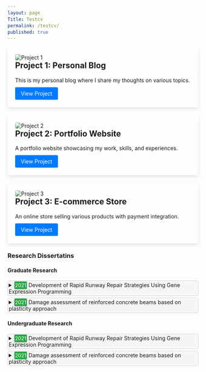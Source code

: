 ```yaml
---
layout: page
Title: Testcv
permalink: /testcv/
published: true
---
```



<style>
/* CSS styles for projects page */
.projects {
  display: grid;
  grid-template-columns: repeat(auto-fill, minmax(300px, 1fr));
  grid-gap: 20px;
}

.project {
  border: none;
  padding: 20px;
  border-radius: 5px;
  box-shadow: 0 4px 8px rgba(0, 0, 0, 0.1);
  transition: transform 0.3s ease, box-shadow 0.3s ease, width 0.3s ease;
  cursor: pointer;
}

.project:hover {
  transform: translateY(-5px);
  box-shadow: 0 6px 12px rgba(0, 0, 0, 0.2);
}

.project.full-width {
  width: calc(100% - 40px); /* Subtracting padding */
  grid-column: span 3;
}

.project h2 {
  margin-top: 0;
}

.project p {
  margin-bottom: 10px;
}

.project img {
  max-width: 100%;
  height: auto;
  border-radius: 5px;
}

.project a {
  display: inline-block;
  background-color: #007bff;
  color: #fff;
  padding: 8px 15px;
  text-decoration: none;
  border-radius: 3px;
}

/* CSS styles for expanded project details */
.project-details {
  display: none;
}

.project.active .project-details {
  display: block;
}

/* CSS styles for project summary section */
.project-summary-container {
  margin-top: 0px;
}

.project-summary {
  border: 1px solid #ccc;
  border-radius: 5px;
  padding: 2px;
  margin-bottom: 5px;
}

.project-border {
  border: none;
  border-radius: 0px;
  padding: 0px;
  margin-bottom: 0px;
}

.project-summary summary {
  cursor: pointer;
  padding: 0px;
  background-color: #f5f5f5;
  transition: background-color 0.3s ease;
}

.project-summary summary:hover {
  background-color: #e0e0e0;
}

.project-summary ul {
  list-style-type: none;
  padding: 0;
  margin: 0;
}

.project-summary li {
  margin-bottom: 0px;
  padding-left: 20px; /* Adjust the indent here */  
}

/* CSS styles for expanded project summary */
.project-summary[open] details {
  border-color: #007bff;
}

.badge {
    background-color: #28a745; /* Blue color */
    color: #fff; /* White text color */
    padding: 2px 2px; /* Padding around the text */
    border-radius: 2px; /* Rounded corners */
    font-size: 13px; /* Font size */
    box-shadow: 0 2px 4px rgba(0, 0, 0, 0.2); /* Adding shadow effect */
    
}

</style>

<div class="projects">
  <div class="project">
    <img src="/assets/images/project1.jpg" alt="Project 1">
    <h2>Project 1: Personal Blog</h2>
    <p>This is my personal blog where I share my thoughts on various topics.</p>
    <a href="#">View Project</a>
    <div class="project-details">
      <p>Additional details about Project 1...</p>
    </div>
  </div>

  <div class="project">
    <img src="/assets/images/project2.jpg" alt="Project 2">
    <h2>Project 2: Portfolio Website</h2>
    <p>A portfolio website showcasing my work, skills, and experiences.</p>
    <a href="#">View Project</a>
    <div class="project-details">
      <p>Additional details about Project 2...</p>
    </div>
  </div>

  <div class="project">
    <img src="/assets/images/project3.jpg" alt="Project 3">
    <h2>Project 3: E-commerce Store</h2>
    <p>An online store selling various products with payment integration.</p>
    <a href="#">View Project</a>
    <div class="project-details">
      <p>Additional details about Project 3...</p>
    </div>
  </div>
</div>

<ul></ul>

### Research Dissertatins

#### Graduate Research

<div class="project-summary-container">
  <div class="project-summary">
  <details class="project-border">
    <summary><span class="badge">2021</span> Development of Rapid Runway Repair Strategies Using Gene Expression Programming</summary>
    <ul>
                    <h5>Authors: <i>Muhammad Mubeen, Hamza Naveed, Qudees Tariq Kayani</i></h5>
                    <h5><b>Abstract:</b> The Airport infrastructure including approach runways, taxiways, and aprons is the most important and extremely sensitive target to be attacked by the enemy during warfare. Damage to airfield pavements from sophisticated enemy munitions threatens sustained aircraft sorties until the airfield is repaired. Bombing infuses large craters into the airfield infrastructures approaching 20 feet in width. Timely repair to immediately resume the flight operations is the topmost concern of the scenario. Numerous research in terms of materials, equipment, and techniques are globally practiced in the backfill of craters followed by the placement of crown as prefabricated modular elements or in-situ repair with rapid setting and rapid hardening grout. However, there are multiple associated parameters with local conditions that enforce an optimized solution for a particular site. The project aims to analyze all the available alternatives to extract an optimal solution for the restoration of airfields back on operational status following an enemy attack. In this study, Gene Expression Programming (GEP) was used to derive a predictive model of One-Day Compressive Strength of Rapid Hardening Concrete (RHC) mixes. The first objective of developing a database was achieved by doing an extensive literature review of the internationally published research studies. The database contains 115 different data points of 13 numerical variables. Randomly shuffled, 74% of the data was used for the training of the GEP model while the remaining 26% of data was utilized for the validation of the model. GeneXproTools 5.0 were used in our analysis. GEP Regression Analysis was used with function finding analysis in GeneXPro tools. Various quantitative and qualitative were observed during the analysis i.e., R-Squared Value, Mean Absolute Error (MAE), regression plot, residual plot, variable importance, etc. GEP was observed to be an excellent tool in evaluating and constructing statistical models for the compressive strength of RHC. The derived models can be used in the practical pre-planning phase and pre-design phase in terms of a wide range of cementitious materials, admixtures, and additives.  </h5>
                    <p style="text-align:center;"><img src="/assets/images/research/rapid.png" alt="Gene expression programming" width="500"></p>
    </ul>
    </details>
  </div>

  <div class="project-summary">
  <details class="project-border">
    <summary><span class="badge">2021</span> Damage assessment of reinforced concrete beams based on plasticity approach</summary>
    <ul>
                    <h5>Author: <i>Farooq Ahmed Athar</i></h5>
                    <h5><b>Abstract:</b> Utilizing a large numbers of specimens in full-scaled experimental testing to study the behaviour of precast concrete connections can be expensive. An alternative is to cast and carry out a minimal number of experimental tests and then model the connection/structure in a finite element software. The FE model can be validated using the few experimental tests carried out, and FEA can be used to analyze and study the behaviour of the structure. Once validated, further parametric study can be carried out on the FE model. However, the modelling of precast concrete column-to-beam connection has not been explored widely by researchers. One of the main challenges is that modelling precast concrete connection involves complex surface to surface interaction and there is a lack of efficient ways on the modelling of the precast and in-situ concrete surface to surface interaction in finite element software. Hence, the main objective of this research is to model a hidden corbel precast beam-to-column connection in a finite element software, ABAQUS, which is then validated using the proposed precast connection and experimental works by Mokhtar (2017). Initially, the FE model was develop based on the technical drawings of the components and assembly of the precast connection. The FE model is validated when it can simulate similar structural behavior as the experimental tests. The behavior that were used for comparison with the experimental work is the moment–rotation, load–displacement, and the failure cracks patterns’ behavior. In general, the FE model results show similar behaviour with the experimental results, particularly on the load-displacement curve and failure cracks patterns. In addition, using the fixity factor, the connections were also classified as semirigid joint.</h5>
                    <p style="text-align:center;"><img src="/assets/images/research/Corbel.png" alt="Corbel computational model picture" width="600"></p>
    </ul>
    </details>
  </div>  
</div>

<ul></ul>

#### Undergraduate Research

<div class="project-summary-container">
  <div class="project-summary">
  <details class="project-border">
    <summary><span class="badge">2021</span> Development of Rapid Runway Repair Strategies Using Gene Expression Programming</summary>
    <ul>
                    <h5>Authors: <i>Muhammad Mubeen, Hamza Naveed, Qudees Tariq Kayani</i></h5>
                    <h5><b>Abstract:</b> The Airport infrastructure including approach runways, taxiways, and aprons is the most important and extremely sensitive target to be attacked by the enemy during warfare. Damage to airfield pavements from sophisticated enemy munitions threatens sustained aircraft sorties until the airfield is repaired. Bombing infuses large craters into the airfield infrastructures approaching 20 feet in width. Timely repair to immediately resume the flight operations is the topmost concern of the scenario. Numerous research in terms of materials, equipment, and techniques are globally practiced in the backfill of craters followed by the placement of crown as prefabricated modular elements or in-situ repair with rapid setting and rapid hardening grout. However, there are multiple associated parameters with local conditions that enforce an optimized solution for a particular site. The project aims to analyze all the available alternatives to extract an optimal solution for the restoration of airfields back on operational status following an enemy attack. In this study, Gene Expression Programming (GEP) was used to derive a predictive model of One-Day Compressive Strength of Rapid Hardening Concrete (RHC) mixes. The first objective of developing a database was achieved by doing an extensive literature review of the internationally published research studies. The database contains 115 different data points of 13 numerical variables. Randomly shuffled, 74% of the data was used for the training of the GEP model while the remaining 26% of data was utilized for the validation of the model. GeneXproTools 5.0 were used in our analysis. GEP Regression Analysis was used with function finding analysis in GeneXPro tools. Various quantitative and qualitative were observed during the analysis i.e., R-Squared Value, Mean Absolute Error (MAE), regression plot, residual plot, variable importance, etc. GEP was observed to be an excellent tool in evaluating and constructing statistical models for the compressive strength of RHC. The derived models can be used in the practical pre-planning phase and pre-design phase in terms of a wide range of cementitious materials, admixtures, and additives.  </h5>
                    <p style="text-align:center;"><img src="/assets/images/research/rapid.png" alt="Gene expression programming" width="500"></p>
    </ul>
    </details>
  </div>

  <div class="project-summary">
  <details class="project-border">
    <summary><span class="badge">2021</span> Damage assessment of reinforced concrete beams based on plasticity approach</summary>
    <ul>
                    <h5>Author: <i>Farooq Ahmed Athar</i></h5>
                    <h5><b>Abstract:</b> Utilizing a large numbers of specimens in full-scaled experimental testing to study the behaviour of precast concrete connections can be expensive. An alternative is to cast and carry out a minimal number of experimental tests and then model the connection/structure in a finite element software. The FE model can be validated using the few experimental tests carried out, and FEA can be used to analyze and study the behaviour of the structure. Once validated, further parametric study can be carried out on the FE model. However, the modelling of precast concrete column-to-beam connection has not been explored widely by researchers. One of the main challenges is that modelling precast concrete connection involves complex surface to surface interaction and there is a lack of efficient ways on the modelling of the precast and in-situ concrete surface to surface interaction in finite element software. Hence, the main objective of this research is to model a hidden corbel precast beam-to-column connection in a finite element software, ABAQUS, which is then validated using the proposed precast connection and experimental works by Mokhtar (2017). Initially, the FE model was develop based on the technical drawings of the components and assembly of the precast connection. The FE model is validated when it can simulate similar structural behavior as the experimental tests. The behavior that were used for comparison with the experimental work is the moment–rotation, load–displacement, and the failure cracks patterns’ behavior. In general, the FE model results show similar behaviour with the experimental results, particularly on the load-displacement curve and failure cracks patterns. In addition, using the fixity factor, the connections were also classified as semirigid joint.</h5>
                    <p style="text-align:center;"><img src="/assets/images/research/Corbel.png" alt="Corbel computational model picture" width="600"></p>
    </ul>
    </details>
  </div>  
</div>


<script>
// JavaScript to toggle active class for project details and full width
document.querySelectorAll('.project').forEach(item => {
  item.addEventListener('click', event => {
    // If the clicked project is already active, remove the active and full-width classes
    if (item.classList.contains('active')) {
      item.classList.remove('active');
      item.classList.remove('full-width');
    } else {
      // Remove active class from all projects
      document.querySelectorAll('.project').forEach(project => {
        project.classList.remove('active');
        project.classList.remove('full-width');
      });
      
      // Add active class to clicked project
      item.classList.add('active');
      item.classList.add('full-width');
    }
  });
});

// JavaScript to toggle active class for project summary
document.querySelectorAll('.project-summary').forEach(item => {
  item.addEventListener('click', event => {
    // Close all other summaries
    document.querySelectorAll('.project-summary').forEach(summary => {
      if (summary !== item) {
        summary.removeAttribute('open');
      }
    });
  });
}); 
</script>


